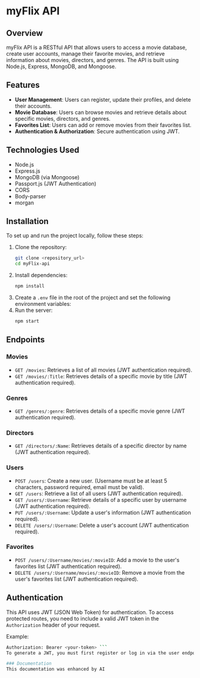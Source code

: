 # myFlix API

## Overview
myFlix API is a RESTful API that allows users to access a movie database, create user accounts, manage their favorite movies, and retrieve information about movies, directors, and genres. The API is built using Node.js, Express, MongoDB, and Mongoose.

## Features
- **User Management**: Users can register, update their profiles, and delete their accounts.
- **Movie Database**: Users can browse movies and retrieve details about specific movies, directors, and genres.
- **Favorites List**: Users can add or remove movies from their favorites list.
- **Authentication & Authorization**: Secure authentication using JWT.

## Technologies Used

- Node.js
- Express.js
- MongoDB (via Mongoose)
- Passport.js (JWT Authentication)
- CORS
- Body-parser
- morgan

## Installation
To set up and run the project locally, follow these steps:

1. Clone the repository:
   ```sh
   git clone <repository_url>
   cd myFlix-api
2. Install dependencies:
   ```bash
   npm install
3. Create a `.env` file in the root of the project and set the following environment variables:
4. Run the server:
   ```bash
   npm start

## Endpoints

### Movies

- `GET /movies`: Retrieves a list of all movies (JWT authentication required).
- `GET /movies/:Title`: Retrieves details of a specific movie by title (JWT authentication required).

### Genres

- `GET /genres/:genre`: Retrieves details of a specific movie genre (JWT authentication required).

### Directors

- `GET /directors/:Name`: Retrieves details of a specific director by name (JWT authentication required).

### Users

- `POST /users`: Create a new user. (Username must be at least 5 characters, password required, email must be valid).
- `GET /users`: Retrieve a list of all users (JWT authentication required).
- `GET /users/:Username`: Retrieve details of a specific user by username (JWT authentication required).
- `PUT /users/:Username`: Update a user's information (JWT authentication required).
- `DELETE /users/:Username`: Delete a user's account (JWT authentication required).

### Favorites

- `POST /users/:Username/movies/:movieID`: Add a movie to the user's favorites list (JWT authentication required).
- `DELETE /users/:Username/movies/:movieID`: Remove a movie from the user's favorites list (JWT authentication required).

## Authentication

This API uses JWT (JSON Web Token) for authentication. To access protected routes, you need to include a valid JWT token in the `Authorization` header of your request.

Example:
```bash
Authorization: Bearer <your-token> ```
To generate a JWT, you must first register or log in via the user endpoints and retrieve your token.

### Documentation
This documentation was enhanced by AI
